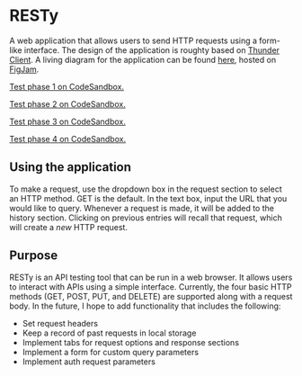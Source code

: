 # RESTy

A web application that allows users to send HTTP requests using a form-like interface. The design of the application is roughty based on [Thunder Client](https://www.thunderclient.com/).
A living diagram for the application can be found [here](https://www.figma.com/file/zjEXRgVFWfxPtkjXgSXJsV/RESTy-Diagram?node-id=0%3A1), hosted on [FigJam](https://www.figma.com/figjam/).

[Test phase 1 on CodeSandbox.](https://codesandbox.io/p/github/ShepleySound/resty/phase-1?file=%2Fsrc%2Fapp.scss&workspace=%257B%2522activeFileId%2522%253A%2522cl9nf3f3u0008lrhl6loc4874%2522%252C%2522openFiles%2522%253A%255B%2522%252Fsrc%252Fapp.scss%2522%252C%2522%252Fsrc%252Fcomponents%252Ffooter%252Ffooter.scss%2522%252C%2522%252Fsrc%252Fcomponents%252Fheader%252Fheader.scss%2522%252C%2522%252Fsrc%252Fcomponents%252Fresults%252Fresults.scss%2522%252C%2522%252Fsrc%252Fcomponents%252Fform%252Fform.scss%2522%252C%2522%252Fsrc%252Fcomponents%252Fresults%252Findex.js%2522%252C%2522%252Fsrc%252Fcomponents%252Ffooter%252Findex.js%2522%252C%2522%252Fsrc%252Fcomponents%252Fheader%252Findex.js%2522%252C%2522%252Fsrc%252Fcomponents%252Fform%252Findex.js%2522%252C%2522%252Fsrc%252Fapp.test.js%2522%252C%2522%252Fsrc%252Fapp.js%2522%252C%2522%252Fsrc%252Findex.js%2522%255D%252C%2522sidebarPanel%2522%253A%2522GIT%2522%252C%2522gitSidebarPanel%2522%253A%2522PR%2522%252C%2522sidekickItems%2522%253A%255B%257B%2522type%2522%253A%2522TASK_LOG%2522%252C%2522taskId%2522%253A%2522test%2522%252C%2522key%2522%253A%2522cl9nj1l5w02k9356i30ab89kp%2522%252C%2522isMinimized%2522%253Afalse%257D%252C%257B%2522type%2522%253A%2522PREVIEW%2522%252C%2522taskId%2522%253A%2522start%2522%252C%2522port%2522%253A3000%252C%2522key%2522%253A%2522cl9nfcdzj01hn356i8k5whynx%2522%252C%2522isMinimized%2522%253Afalse%257D%255D%257D)

[Test phase 2 on CodeSandbox.](https://codesandbox.io/p/github/ShepleySound/resty/phase-2?file=%2FREADME.md&workspace=%257B%2522activeFileId%2522%253A%2522cl9nf3f3s0003lrhlf2bb3mfx%2522%252C%2522openFiles%2522%253A%255B%255D%252C%2522sidebarPanel%2522%253A%2522EXPLORER%2522%252C%2522gitSidebarPanel%2522%253A%2522COMMIT%2522%252C%2522sidekickItems%2522%253A%255B%257B%2522type%2522%253A%2522PREVIEW%2522%252C%2522taskId%2522%253A%2522start%2522%252C%2522port%2522%253A3000%252C%2522key%2522%253A%2522cl9p8ydgd008x356hfkg5i5d5%2522%252C%2522isMinimized%2522%253Afalse%257D%255D%257D)

[Test phase 3 on CodeSandbox.](https://codesandbox.io/p/github/ShepleySound/resty/phase-3?file=%2FREADME.md&workspace=%257B%2522activeFileId%2522%253A%2522cl9nf3f3s0003lrhlf2bb3mfx%2522%252C%2522openFiles%2522%253A%255B%255D%252C%2522sidebarPanel%2522%253A%2522EXPLORER%2522%252C%2522gitSidebarPanel%2522%253A%2522COMMIT%2522%252C%2522sidekickItems%2522%253A%255B%257B%2522type%2522%253A%2522PREVIEW%2522%252C%2522taskId%2522%253A%2522start%2522%252C%2522port%2522%253A3000%252C%2522key%2522%253A%2522cl9qgbh7o009n356h159822t0%2522%252C%2522isMinimized%2522%253Afalse%257D%255D%257D)

[Test phase 4 on CodeSandbox.](https://codesandbox.io/p/github/ShepleySound/resty/phase-4?file=%2Fsrc%2Findex.js&selection=%5B%7B%22endColumn%22%3A1%2C%22endLineNumber%22%3A16%2C%22startColumn%22%3A1%2C%22startLineNumber%22%3A16%7D%5D&workspace=%257B%2522activeFileId%2522%253A%2522cl9nf3f3u0009lrhlfy0k9fot%2522%252C%2522openFiles%2522%253A%255B%255D%252C%2522sidebarPanel%2522%253A%2522EXPLORER%2522%252C%2522gitSidebarPanel%2522%253A%2522COMMIT%2522%252C%2522sidekickItems%2522%253A%255B%257B%2522type%2522%253A%2522PREVIEW%2522%252C%2522taskId%2522%253A%2522start%2522%252C%2522port%2522%253A3000%252C%2522key%2522%253A%2522cl9rudkja00tt356hiopmh7nv%2522%252C%2522isMinimized%2522%253Afalse%257D%252C%257B%2522type%2522%253A%2522TASK_LOG%2522%252C%2522taskId%2522%253A%2522start%2522%252C%2522key%2522%253A%2522cl9rudgke00ql356hfiht0qcy%2522%252C%2522isMinimized%2522%253Afalse%257D%255D%257D)

## Using the application

To make a request, use the dropdown box in the request section to select an HTTP method. GET is the default. In the text box, input the URL that you would like to query. Whenever a request is made, it will be added to the history section. Clicking on previous entries will recall that request, which will create a *new* HTTP request.

## Purpose

RESTy is an API testing tool that can be run in a web browser. It allows users to interact with APIs using a simple interface. Currently, the four basic HTTP methods (GET, POST, PUT, and DELETE) are supported along with a request body. In the future, I hope to add functionality that includes the following:

- Set request headers
- Keep a record of past requests in local storage
- Implement tabs for request options and response sections
- Implement a form for custom query parameters
- Implement auth request parameters
